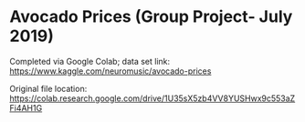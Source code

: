 # Avocado Prices (Group Project- July 2019)

Completed via Google Colab; data set link: https://www.kaggle.com/neuromusic/avocado-prices

Original file location: https://colab.research.google.com/drive/1U35sX5zb4VV8YUSHwx9c553aZFi4AH1G
